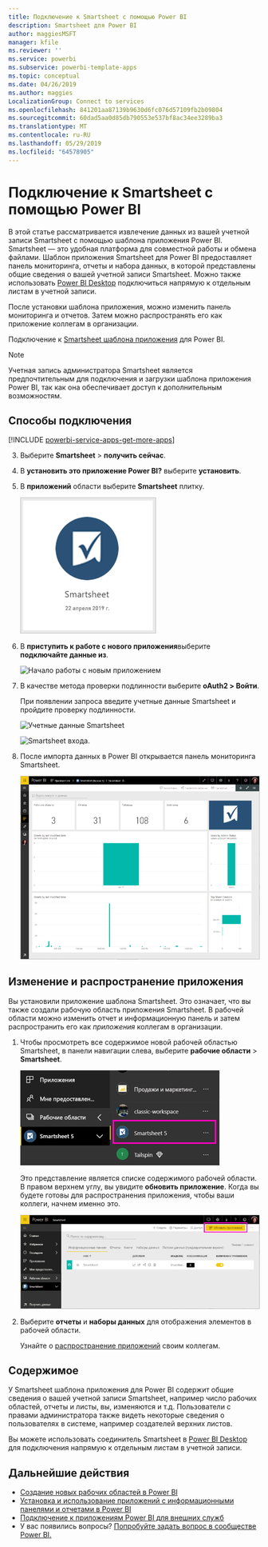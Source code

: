 ```yaml
---
title: Подключение к Smartsheet с помощью Power BI
description: Smartsheet для Power BI
author: maggiesMSFT
manager: kfile
ms.reviewer: ''
ms.service: powerbi
ms.subservice: powerbi-template-apps
ms.topic: conceptual
ms.date: 04/26/2019
ms.author: maggies
LocalizationGroup: Connect to services
ms.openlocfilehash: 841201aa87139b9630d6fc076d57109fb2b09804
ms.sourcegitcommit: 60dad5aa0d85db790553e537bf8ac34ee3289ba3
ms.translationtype: MT
ms.contentlocale: ru-RU
ms.lasthandoff: 05/29/2019
ms.locfileid: "64578905"
---
```

# <a name="connect-to-smartsheet-with-power-bi"></a>Подключение к Smartsheet с помощью Power BI
В этой статье рассматривается извлечение данных из вашей учетной записи Smartsheet с помощью шаблона приложения Power BI. Smartsheet — это удобная платформа для совместной работы и обмена файлами. Шаблон приложения Smartsheet для Power BI предоставляет панель мониторинга, отчеты и набора данных, в которой представлены общие сведения о вашей учетной записи Smartsheet. Можно также использовать [Power BI Desktop](desktop-connect-to-data.md) подключиться напрямую к отдельным листам в учетной записи. 

После установки шаблона приложения, можно изменить панель мониторинга и отчетов. Затем можно распространять его как приложение коллегам в организации.

Подключение к [Smartsheet шаблона приложения](https://app.powerbi.com/groups/me/getdata/services/smartsheet) для Power BI.

>[!NOTE]
>Учетная запись администратора Smartsheet является предпочтительным для подключения и загрузки шаблона приложения Power BI, так как она обеспечивает доступ к дополнительным возможностям.

## <a name="how-to-connect"></a>Способы подключения

[!INCLUDE [powerbi-service-apps-get-more-apps](./includes/powerbi-service-apps-get-more-apps.md)]

3. Выберите **Smartsheet** \> **получить сейчас**.
4. В **установить это приложение Power BI?** выберите **установить**.
4. В **приложений** области выберите **Smartsheet** плитку.

    ![Плитка приложения Power BI Smartsheet](media/service-connect-to-smartsheet/power-bi-smartsheet-tile.png)

6. В **приступить к работе с нового приложения**выберите **подключайте данные из**.

    ![Начало работы с новым приложением](media/service-tutorial-connect-to-github/power-bi-github-app-tutorial-connect-data.png)

4. В качестве метода проверки подлинности выберите **oAuth2 \> Войти**.
   
   При появлении запроса введите учетные данные Smartsheet и пройдите проверку подлинности.
   
   ![Учетные данные Smartsheet](media/service-connect-to-smartsheet/creds.png)
   
   ![Smartsheet входа.](media/service-connect-to-smartsheet/creds2.png)

5. После импорта данных в Power BI открывается панель мониторинга Smartsheet.
   
   ![Панель мониторинга Smartsheet](media/service-connect-to-smartsheet/power-bi-smartsheet-dashboard.png)

## <a name="modify-and-distribute-your-app"></a>Изменение и распространение приложения

Вы установили приложение шаблона Smartsheet. Это означает, что вы также создали рабочую область приложения Smartsheet. В рабочей области можно изменить отчет и информационную панель и затем распространить его как *приложения* коллегам в организации. 

1. Чтобы просмотреть все содержимое новой рабочей областью Smartsheet, в панели навигации слева, выберите **рабочие области** > **Smartsheet**. 

    ![Smartsheet рабочую область в левой области навигации](media/service-connect-to-smartsheet/power-bi-smartsheet-workspace.png)

    Это представление является списке содержимого рабочей области. В правом верхнем углу, вы увидите **обновить приложение**. Когда вы будете готовы для распространения приложения, чтобы ваши коллеги, начнем именно это. 

    ![Список содержимого Smartsheet](media/service-connect-to-smartsheet/power-bi-smartsheet-workspace-content.png)

2. Выберите **отчеты** и **наборы данных** для отображения элементов в рабочей области.

    Узнайте о [распространение приложений](service-create-distribute-apps.md) своим коллегам.

## <a name="whats-included"></a>Содержимое
У Smartsheet шаблона приложения для Power BI содержит общие сведения о вашей учетной записи Smartsheet, например число рабочих областей, отчеты и листы, вы, изменяются и т.д. Пользователи с правами администратора также видеть некоторые сведения о пользователях в системе, например создателей верхних листов.  

Вы можете использовать соединитель Smartsheet в [Power BI Desktop](desktop-connect-to-data.md) для подключения напрямую к отдельным листам в учетной записи.  

## <a name="next-steps"></a>Дальнейшие действия

* [Создание новых рабочих областей в Power BI](service-create-the-new-workspaces.md)
* [Установка и использование приложений с информационными панелями и отчетами в Power BI](consumer/end-user-apps.md)
* [Подключение к приложениям Power BI для внешних служб](service-connect-to-services.md)
* У вас появились вопросы? [Попробуйте задать вопрос в сообществе Power BI.](http://community.powerbi.com/)